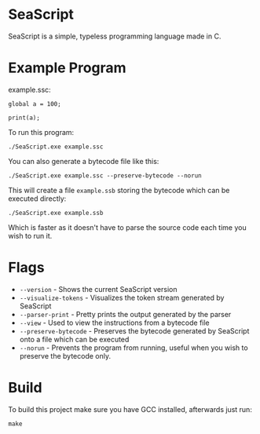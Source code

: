 ﻿# SeaScript

SeaScript is a simple, typeless programming language made in C.

# Example Program

example.ssc:

    global a = 100;
    
    print(a);

To run this program:

    ./SeaScript.exe example.ssc

You can also generate a bytecode file like this:

    ./SeaScript.exe example.ssc --preserve-bytecode --norun

This will create a file `example.ssb` storing the bytecode which can be executed directly:

    ./SeaScript.exe example.ssb
   Which is faster as it doesn't have to parse the source code each time you wish to run it.

# Flags

- `--version` - Shows the current SeaScript version
- `--visualize-tokens` - Visualizes the token stream generated by SeaScript
- `--parser-print` - Pretty prints the output generated by the parser
- `--view` - Used to view the instructions from a bytecode file
- `--preserve-bytecode` - Preserves the bytecode generated by SeaScript onto a file which can be executed
- `--norun` - Prevents the program from running, useful when you wish to preserve the bytecode only.

# Build

To build this project make sure you have GCC installed, afterwards just run:
```
make
```
